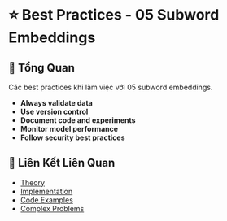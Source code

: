# ⭐ Best Practices - 05 Subword Embeddings

## 🎯 Tổng Quan

Các best practices khi làm việc với 05 subword embeddings.

- **Always validate data**
- **Use version control**
- **Document code and experiments**
- **Monitor model performance**
- **Follow security best practices**

## 🔗 Liên Kết Liên Quan

- [Theory](./THEORY_05_subword_embeddings.md)
- [Implementation](./IMPLEMENTATION_05_subword_embeddings.md)
- [Code Examples](./CODE_EXAMPLES_05_subword_embeddings.md)
- [Complex Problems](./COMPLEX_PROBLEMS.md)
